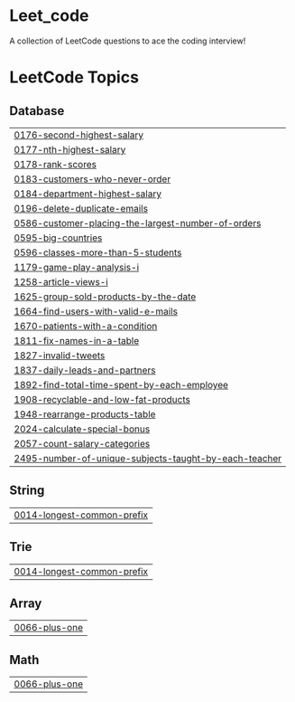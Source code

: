 # Leet_code
A collection of LeetCode questions to ace the coding interview!

<!---LeetCode Topics Start-->
# LeetCode Topics
## Database
|  |
| ------- |
| [0176-second-highest-salary](https://github.com/Abinayak03/Leet_code/tree/master/0176-second-highest-salary) |
| [0177-nth-highest-salary](https://github.com/Abinayak03/Leet_code/tree/master/0177-nth-highest-salary) |
| [0178-rank-scores](https://github.com/Abinayak03/Leet_code/tree/master/0178-rank-scores) |
| [0183-customers-who-never-order](https://github.com/Abinayak03/Leet_code/tree/master/0183-customers-who-never-order) |
| [0184-department-highest-salary](https://github.com/Abinayak03/Leet_code/tree/master/0184-department-highest-salary) |
| [0196-delete-duplicate-emails](https://github.com/Abinayak03/Leet_code/tree/master/0196-delete-duplicate-emails) |
| [0586-customer-placing-the-largest-number-of-orders](https://github.com/Abinayak03/Leet_code/tree/master/0586-customer-placing-the-largest-number-of-orders) |
| [0595-big-countries](https://github.com/Abinayak03/Leet_code/tree/master/0595-big-countries) |
| [0596-classes-more-than-5-students](https://github.com/Abinayak03/Leet_code/tree/master/0596-classes-more-than-5-students) |
| [1179-game-play-analysis-i](https://github.com/Abinayak03/Leet_code/tree/master/1179-game-play-analysis-i) |
| [1258-article-views-i](https://github.com/Abinayak03/Leet_code/tree/master/1258-article-views-i) |
| [1625-group-sold-products-by-the-date](https://github.com/Abinayak03/Leet_code/tree/master/1625-group-sold-products-by-the-date) |
| [1664-find-users-with-valid-e-mails](https://github.com/Abinayak03/Leet_code/tree/master/1664-find-users-with-valid-e-mails) |
| [1670-patients-with-a-condition](https://github.com/Abinayak03/Leet_code/tree/master/1670-patients-with-a-condition) |
| [1811-fix-names-in-a-table](https://github.com/Abinayak03/Leet_code/tree/master/1811-fix-names-in-a-table) |
| [1827-invalid-tweets](https://github.com/Abinayak03/Leet_code/tree/master/1827-invalid-tweets) |
| [1837-daily-leads-and-partners](https://github.com/Abinayak03/Leet_code/tree/master/1837-daily-leads-and-partners) |
| [1892-find-total-time-spent-by-each-employee](https://github.com/Abinayak03/Leet_code/tree/master/1892-find-total-time-spent-by-each-employee) |
| [1908-recyclable-and-low-fat-products](https://github.com/Abinayak03/Leet_code/tree/master/1908-recyclable-and-low-fat-products) |
| [1948-rearrange-products-table](https://github.com/Abinayak03/Leet_code/tree/master/1948-rearrange-products-table) |
| [2024-calculate-special-bonus](https://github.com/Abinayak03/Leet_code/tree/master/2024-calculate-special-bonus) |
| [2057-count-salary-categories](https://github.com/Abinayak03/Leet_code/tree/master/2057-count-salary-categories) |
| [2495-number-of-unique-subjects-taught-by-each-teacher](https://github.com/Abinayak03/Leet_code/tree/master/2495-number-of-unique-subjects-taught-by-each-teacher) |
## String
|  |
| ------- |
| [0014-longest-common-prefix](https://github.com/Abinayak03/Leet_code/tree/master/0014-longest-common-prefix) |
## Trie
|  |
| ------- |
| [0014-longest-common-prefix](https://github.com/Abinayak03/Leet_code/tree/master/0014-longest-common-prefix) |
## Array
|  |
| ------- |
| [0066-plus-one](https://github.com/Abinayak03/Leet_code/tree/master/0066-plus-one) |
## Math
|  |
| ------- |
| [0066-plus-one](https://github.com/Abinayak03/Leet_code/tree/master/0066-plus-one) |
<!---LeetCode Topics End-->
